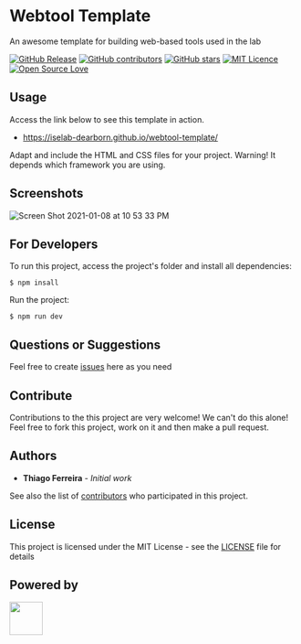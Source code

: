 # Webtool Template

An awesome template for building web-based tools used in the lab

[![GitHub Release](https://img.shields.io/github/release/iselab-dearborn/webtool-template.svg)](https://github.com/iselab-dearborn/webtool-template/releases/latest)
[![GitHub contributors](https://img.shields.io/github/contributors/iselab-dearborn/webtool-template.svg)](https://github.com/iselab-dearborn/webtool-template/graphs/contributors)
[![GitHub stars](https://img.shields.io/github/stars/iselab-dearborn/webtool-template.svg)](https://github.com/iselab-dearborn/webtool-template)
[![MIT Licence](https://badges.frapsoft.com/os/mit/mit.svg?v=103)](https://opensource.org/licenses/mit-license.php)
[![Open Source Love](https://badges.frapsoft.com/os/v1/open-source.svg?v=103)](https://github.com/ellerbrock/open-source-badges/)

## Usage

Access the link below to see this template in action.

- https://iselab-dearborn.github.io/webtool-template/

Adapt and include the HTML and CSS files for your project. Warning! It depends which framework you are using.

## Screenshots

![Screen Shot 2021-01-08 at 10 53 33 PM](https://user-images.githubusercontent.com/114015/104082470-6ef79c00-5204-11eb-822b-fd1cbebafa6f.png)

## For Developers

To run this project, access the project's folder and install all dependencies:

```
$ npm insall
```

Run the project:

```
$ npm run dev
```

## Questions or Suggestions

Feel free to create <a href="https://github.com/iselab-dearborn/docker-grocery/issues">issues</a> here as you need

## Contribute

Contributions to the this project are very welcome! We can't do this alone! Feel free to fork this project, work on it and then make a pull request.

## Authors

* **Thiago Ferreira** - *Initial work*

See also the list of [contributors](https://github.com/iselab-dearborn/docker-grocery/graphs/contributors) who participated in this project.

## License

This project is licensed under the MIT License - see the [LICENSE](LICENSE) file for details

## Powered by

<p float="left">
    <img src="https://user-images.githubusercontent.com/114015/77862143-99351b80-71e7-11ea-84b2-62038634f314.png" height="58px"/>
</p>
